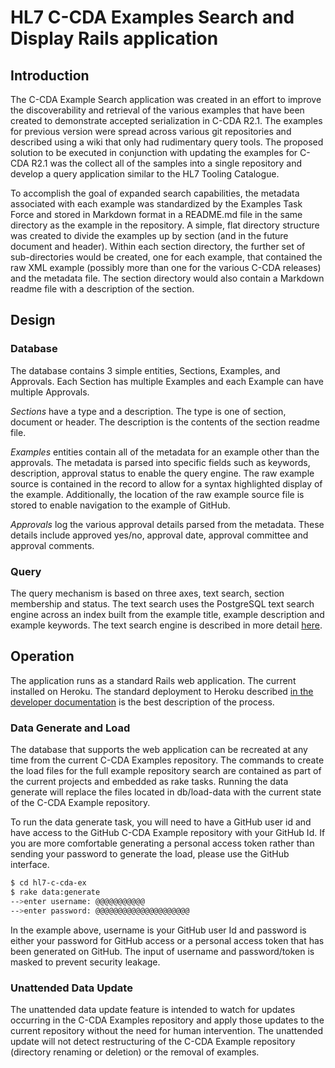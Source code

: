 # HL7 C-CDA Examples Search and Display Rails application

## Introduction
The C-CDA Example Search application was created in an effort to improve the discoverability and retrieval of the various examples that have been created to demonstrate accepted serialization in C-CDA R2.1. The examples for previous version were spread across various git repositories and described using a wiki that only had rudimentary query tools. The proposed solution to be executed in conjunction with updating the examples for C-CDA R2.1 was the collect all of the samples into a single repository and develop a query application similar to the HL7 Tooling Catalogue.

To accomplish the goal of expanded search capabilities, the metadata associated with each example was standardized by the Examples Task Force and stored in Markdown format in a README.md file in the same directory as the example in the repository. A simple, flat directory structure was created to divide the examples up by section (and in the future document and header). Within each section directory, the further set of sub-directories would be created, one for each example, that contained the raw XML example (possibly more than one for the various C-CDA releases) and the metadata file. The section directory would also contain a Markdown readme file with a description of the section.

## Design
### Database
The database contains 3 simple entities, Sections, Examples, and Approvals. Each Section has multiple Examples and each Example can have multiple Approvals.

*Sections*
 have a type and a description. The type is one of section, document or header. The description is the contents of the section readme file.

*Examples*
 entities contain all of the metadata for an example other than the approvals. The metadata is parsed into specific fields such as keywords, description, approval status to enable the query engine. The raw example source is contained in the record to allow for a syntax highlighted display of the example. Additionally, the location of the raw example source file is stored to enable navigation to the example of GitHub.

*Approvals*
log the various approval details parsed from the metadata. These details include approved yes/no, approval date, approval committee and approval comments.

### Query
The query mechanism is based on three axes, text search, section membership and status. The text search uses the PostgreSQL text search engine across an index built from the example title, example description and example keywords. The text search engine is described in more detail [here](http://rachbelaid.com/postgres-full-text-search-is-good-enough/).
 
## Operation
 The application runs as a standard Rails web application. The current installed on Heroku. The standard deployment to Heroku described [in the developer documentation](https://devcenter.heroku.com/articles/getting-started-with-rails4) is the best description of the process.
 
### Data Generate and Load
The database that supports the web application can be recreated at any time from the current C-CDA Examples repository. The commands to create the load files for the full example repository search are contained as part of the current projects and embedded as rake tasks. Running the data generate will replace the files located in db/load-data with the current state of the C-CDA Example repository.

To run the data generate task, you will need to have a GitHub user id and have access to the GitHub C-CDA Example repository with your GitHub Id. If you are more comfortable generating a personal access token rather than sending your password to generate the load, please use the GitHub interface.

```bash
$ cd hl7-c-cda-ex
$ rake data:generate
-->enter username: @@@@@@@@@@@
-->enter password: @@@@@@@@@@@@@@@@@@@@@
```

In the example above, username is your GitHub user Id and password is either your password for GitHub access or a personal access token that has been generated on GitHub. The input of username and password/token is masked to prevent security leakage.

### Unattended Data Update
The unattended data update feature is intended to watch for updates occurring in the C-CDA Examples repository and apply those updates to the current repository without the need for human intervention. The unattended update will not detect restructuring of the C-CDA Example repository (directory renaming or deletion) or the removal of examples.